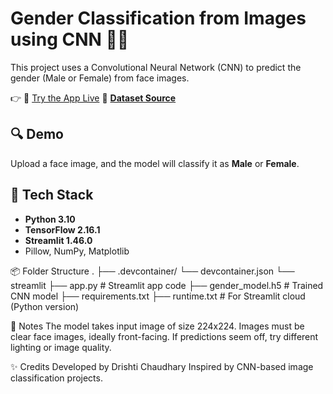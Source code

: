 # Gender Classification from Images using CNN 🧠📸
This project uses a Convolutional Neural Network (CNN) to predict the gender (Male or Female) from face images.

👉 🔗 [Try the App Live](https://gender-classification-from-images-using-cnn-ysevgqkhuks68euk2b.streamlit.app/)
📁 [**Dataset Source**](https://www.kaggle.com/datasets/cashutosh/gender-classification-dataset)

## 🔍 Demo
Upload a face image, and the model will classify it as **Male** or **Female**.

## 🧰 Tech Stack
- **Python 3.10**
- **TensorFlow 2.16.1**
- **Streamlit 1.46.0**
- Pillow, NumPy, Matplotlib

📦 Folder Structure
.
├── .devcontainer/
    └── devcontainer.json
└── streamlit
├── app.py                  # Streamlit app code
├── gender_model.h5         # Trained CNN model
├── requirements.txt
├── runtime.txt             # For Streamlit cloud (Python version)

📌 Notes
The model takes input image of size 224x224.
Images must be clear face images, ideally front-facing.
If predictions seem off, try different lighting or image quality.

✨ Credits
Developed by Drishti Chaudhary
Inspired by CNN-based image classification projects.
